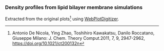 ### Density profiles from lipid bilayer membrane simulations
Extracted from the original plots[^1] using [WebPlotDigitizer](https://automeris.io/WebPlotDigitizer/).

[^1]: Antonio De Nicola, Ying Zhao, Toshihiro Kawakatsu, Danilo Roccatano, Giuseppe Milano: J. Chem. Theory Comput.2011, 7, 9, 2947-2962,  https://doi.org/10.1021/ct200132n
